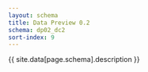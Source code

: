 ```yaml
---
layout: schema
title: Data Preview 0.2
schema: dp02_dc2
sort-index: 9
---
```

{{ site.data[page.schema].description }}